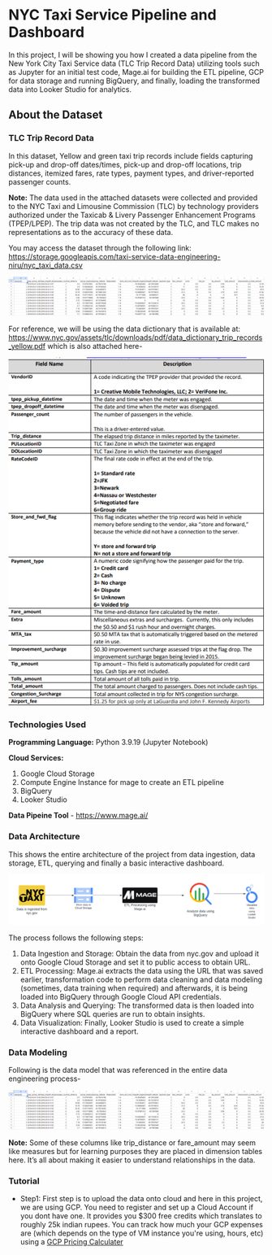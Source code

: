 # NYC Taxi Service Pipeline and Dashboard

In this project, I will be showing you how I created a data pipeline from the New York City Taxi Service data (TLC Trip Record Data) utilizing tools such as Jupyter for an initial test code, Mage.ai for building the ETL pipeline, GCP for data storage and running BigQuery, and finally, loading the transformed data into Looker Studio for analytics. 

## About the Dataset 

### TLC Trip Record Data

In this dataset, Yellow and green taxi trip records include fields capturing pick-up and drop-off dates/times, pick-up and drop-off locations, trip distances, itemized fares, rate types, payment types, and driver-reported passenger counts. 

__Note:__ The data used in the attached datasets were collected and provided to the NYC Taxi and Limousine Commission (TLC) by technology providers authorized under the Taxicab & Livery Passenger Enhancement Programs (TPEP/LPEP). The trip data was not created by the TLC, and TLC makes no representations as to the accuracy of these data.

You may access the dataset through the following link: https://storage.googleapis.com/taxi-service-data-engineering-niru/nyc_taxi_data.csv 

![Dataset](https://github.com/ruru-lyy/NYC-Taxi-Service-Pipeline/blob/main/data/data_screenshot.png)

For reference, we will be using the data dictionary that is available at: https://www.nyc.gov/assets/tlc/downloads/pdf/data_dictionary_trip_records_yellow.pdf which is also attached here-

![Data Dictionary](https://github.com/ruru-lyy/NYC-Taxi-Service-Pipeline/blob/main/data_dict.png)

### Technologies Used

__Programming Language:__ Python 3.9.19 (Jupyter Notebook)

__Cloud Services:__
1. Google Cloud Storage
2. Compute Engine Instance for mage to create an ETL pipeline
3. BigQuery
4. Looker Studio

__Data Pipeine Tool__ - https://www.mage.ai/

### Data Architecture

This shows the entire architecture of the project from data ingestion, data storage, ETL, querying and finally a basic interactive dashboard.

![Data Architecture](https://github.com/ruru-lyy/NYC-Taxi-Service-Pipeline/blob/main/nyc_taxi_data_architecture.png)

The process follows the following steps:

1. Data Ingestion and Storage: Obtain the data from nyc.gov and upload it onto Google Cloud Storage and set it to public access to obtain URL.
2. ETL Processing: Mage.ai extracts the data using the URL that was saved earlier, transformation code to perform data cleaning and data modeling (sometimes, data training when required) and afterwards, it is being loaded into BigQuery through Google Cloud API credentials.
3. Data Analysis and Querying: The transformed data is then loaded into BigQuery where SQL queries are run to obtain insights.
4. Data Visualization: Finally, Looker Studio is used to create a simple interactive dashboard and a report.

### Data Modeling 

Following is the data model that was referenced in the entire data engineering process-

![Data Modeling](https://github.com/ruru-lyy/NYC-Taxi-Service-Pipeline/blob/main/data/data_screenshot.png)

**Note:** Some of these columns like trip_distance or fare_amount may seem like measures but for learning purposes they are placed in dimension tables here. It’s all about making it easier to understand relationships in the data.

### Tutorial

- Step1: First step is to upload the data onto cloud and here in this project, we are using GCP. You need to register and set up a Cloud Account if you dont have one. It provides you $300 free credits which translates to roughly 25k indian rupees. You can track how much your GCP expenses are (which depends on the type of VM instance you're using, hours, etc) using a [GCP Pricing Calculater](https://cloud.google.com/products/calculator)










